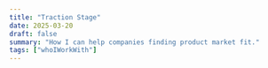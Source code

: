 ```yaml
---
title: "Traction Stage"
date: 2025-03-20
draft: false
summary: "How I can help companies finding product market fit."
tags: ["whoIWorkWith"]
---
```


